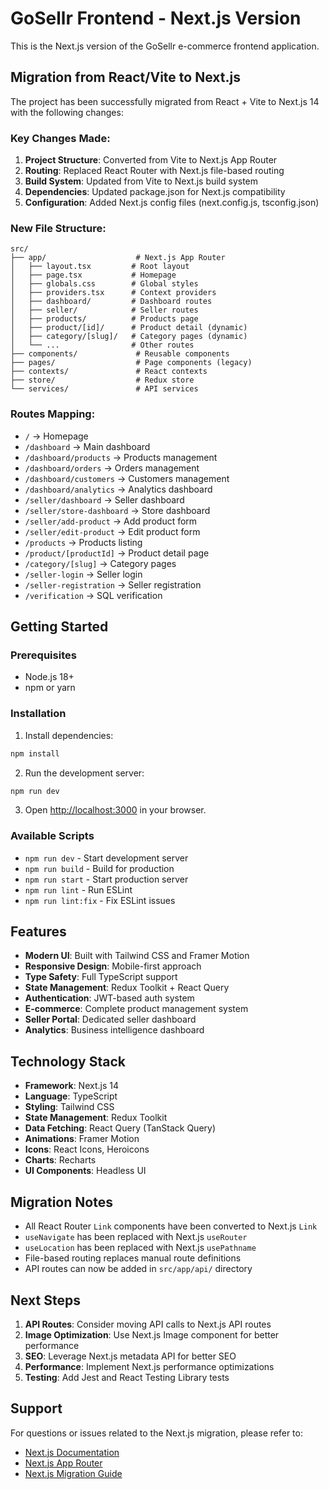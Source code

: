 # GoSellr Frontend - Next.js Version

This is the Next.js version of the GoSellr e-commerce frontend application.

## Migration from React/Vite to Next.js

The project has been successfully migrated from React + Vite to Next.js 14 with the following changes:

### Key Changes Made:

1. **Project Structure**: Converted from Vite to Next.js App Router
2. **Routing**: Replaced React Router with Next.js file-based routing
3. **Build System**: Updated from Vite to Next.js build system
4. **Dependencies**: Updated package.json for Next.js compatibility
5. **Configuration**: Added Next.js config files (next.config.js, tsconfig.json)

### New File Structure:

```
src/
├── app/                    # Next.js App Router
│   ├── layout.tsx         # Root layout
│   ├── page.tsx           # Homepage
│   ├── globals.css        # Global styles
│   ├── providers.tsx      # Context providers
│   ├── dashboard/         # Dashboard routes
│   ├── seller/            # Seller routes
│   ├── products/          # Products page
│   ├── product/[id]/      # Product detail (dynamic)
│   ├── category/[slug]/   # Category pages (dynamic)
│   └── ...                # Other routes
├── components/             # Reusable components
├── pages/                  # Page components (legacy)
├── contexts/               # React contexts
├── store/                  # Redux store
└── services/               # API services
```

### Routes Mapping:

- `/` → Homepage
- `/dashboard` → Main dashboard
- `/dashboard/products` → Products management
- `/dashboard/orders` → Orders management
- `/dashboard/customers` → Customers management
- `/dashboard/analytics` → Analytics dashboard
- `/seller/dashboard` → Seller dashboard
- `/seller/store-dashboard` → Store dashboard
- `/seller/add-product` → Add product form
- `/seller/edit-product` → Edit product form
- `/products` → Products listing
- `/product/[productId]` → Product detail page
- `/category/[slug]` → Category pages
- `/seller-login` → Seller login
- `/seller-registration` → Seller registration
- `/verification` → SQL verification

## Getting Started

### Prerequisites

- Node.js 18+ 
- npm or yarn

### Installation

1. Install dependencies:
```bash
npm install
```

2. Run the development server:
```bash
npm run dev
```

3. Open [http://localhost:3000](http://localhost:3000) in your browser.

### Available Scripts

- `npm run dev` - Start development server
- `npm run build` - Build for production
- `npm run start` - Start production server
- `npm run lint` - Run ESLint
- `npm run lint:fix` - Fix ESLint issues

## Features

- **Modern UI**: Built with Tailwind CSS and Framer Motion
- **Responsive Design**: Mobile-first approach
- **Type Safety**: Full TypeScript support
- **State Management**: Redux Toolkit + React Query
- **Authentication**: JWT-based auth system
- **E-commerce**: Complete product management system
- **Seller Portal**: Dedicated seller dashboard
- **Analytics**: Business intelligence dashboard

## Technology Stack

- **Framework**: Next.js 14
- **Language**: TypeScript
- **Styling**: Tailwind CSS
- **State Management**: Redux Toolkit
- **Data Fetching**: React Query (TanStack Query)
- **Animations**: Framer Motion
- **Icons**: React Icons, Heroicons
- **Charts**: Recharts
- **UI Components**: Headless UI

## Migration Notes

- All React Router `Link` components have been converted to Next.js `Link`
- `useNavigate` has been replaced with Next.js `useRouter`
- `useLocation` has been replaced with Next.js `usePathname`
- File-based routing replaces manual route definitions
- API routes can now be added in `src/app/api/` directory

## Next Steps

1. **API Routes**: Consider moving API calls to Next.js API routes
2. **Image Optimization**: Use Next.js Image component for better performance
3. **SEO**: Leverage Next.js metadata API for better SEO
4. **Performance**: Implement Next.js performance optimizations
5. **Testing**: Add Jest and React Testing Library tests

## Support

For questions or issues related to the Next.js migration, please refer to:
- [Next.js Documentation](https://nextjs.org/docs)
- [Next.js App Router](https://nextjs.org/docs/app)
- [Next.js Migration Guide](https://nextjs.org/docs/migrating)

